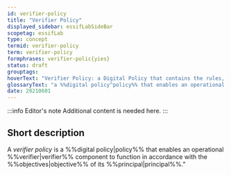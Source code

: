 ```yaml
---
id: verifier-policy
title: "Verifier Policy"
displayed_sidebar: essifLabSideBar
scopetag: essifLab
type: concept
termid: verifier-policy
term: verifier-policy
formphrases: verifier-polic{yies}
status: draft
grouptags:
hoverText: "Verifier Policy: a Digital Policy that contains the rules, working-instructions, preferences and other guidance for an operational Verifier component to function in accordance with the Objectives of its Principal."
glossaryText: "a %%digital policy^policy%% that enables an operational %%verifier^verifier%% component to function in accordance with the %%objectives^objective%% of its %%principal^principal%%."
date: 20210601
---
```


:::info Editor's note
Additional content is needed here.
:::

## Short description

A *verifier policy* is a %%digital policy|policy%% that enables an operational %%verifier|verifier%% component to function in accordance with the %%objectives|objective%% of its %%principal|principal%%."